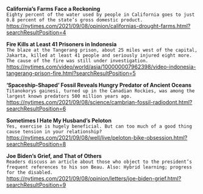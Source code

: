 **California’s Farms Face a Reckoning**\
`Eighty percent of the water used by people in California goes to just 0.8 percent of the state’s gross domestic product.`\
https://nytimes.com/2021/09/08/opinion/californias-drought-farms.html?searchResultPosition=4

**Fire Kills at Least 41 Prisoners in Indonesia**\
`The blaze at the Tangerang prison, about 25 miles west of the capital, Jakarta, killed at least 41 people and seriously injured eight more. The cause of the fire was still under investigation.`\
https://nytimes.com/video/world/asia/100000007962398/video-indonesia-tangerang-prison-fire.html?searchResultPosition=5

**‘Spaceship-Shaped’ Fossil Reveals Hungry Predator of Ancient Oceans**\
`Titanokorys gainesi, turned up in the Canadian Rockies, was among the largest known predators 500 million years ago.`\
https://nytimes.com/2021/09/08/science/cambrian-fossil-radiodont.html?searchResultPosition=6

**Sometimes I Hate My Husband’s Peloton**\
`Yes, exercise is hugely beneficial. But can too much of a good thing cause tension in your relationship?`\
https://nytimes.com/2021/09/08/well/live/peloton-bike-obsession.html?searchResultPosition=8

**Joe Biden’s Grief, and That of Others**\
`Readers discuss an article about those who object to the president’s frequent references to his son Beau. Also: Hybrid learning; progress for the disabled.`\
https://nytimes.com/2021/09/08/opinion/letters/joe-biden-grief.html?searchResultPosition=9

